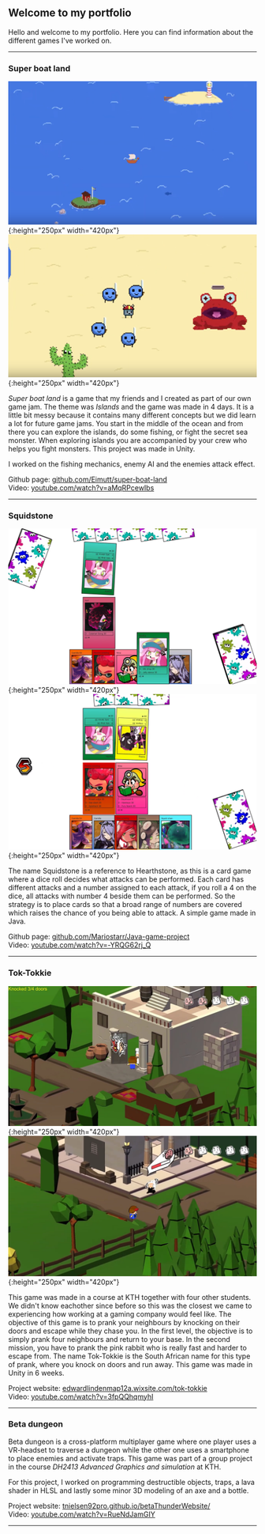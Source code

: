 ## Welcome to my portfolio

Hello and welcome to my portfolio. Here you can find information about the different games I've worked on.

***

### Super boat land

![b1](images/boat1.png){:height="250px" width="420px"} ![b3](images/boat2.png){:height="250px" width="420px"}

*Super boat land* is a game that my friends and I created as part of our own game jam. The theme was *Islands* and the game was made in 4 days. It is a little bit messy because it contains many different concepts but we did learn a lot for future game jams. You start in the middle of the ocean and from there you can explore the islands, do some fishing, or fight the secret sea monster. When exploring islands you are accompanied by your crew who helps you fight monsters. 
This project was made in Unity.

I worked on the fishing mechanics, enemy AI and the enemies attack effect.

Github page: [github.com/Eimutt/super-boat-land](https://github.com/Eimutt/super-boat-land)<br>
Video: [youtube.com/watch?v=aMqRPcewIbs](https://www.youtube.com/watch?v=aMqRPcewIbs)<br>

***

### Squidstone

![c1](images/card1.png){:height="250px" width="420px"} ![c2](images/card2.png){:height="250px" width="420px"}

The name Squidstone is a reference to Hearthstone, as this is a card game where a dice roll decides what attacks can be performed. Each card has different attacks and a number assigned to each attack, if you roll a 4 on the dice, all attacks with number 4 beside them can be performed. So the strategy is to place cards so that a broad range of numbers are covered which raises the chance of you being able to attack. A simple game made in Java.

Github page: [github.com/Mariostarr/Java-game-project](https://github.com/Mariostarr/Java-game-project)<br>
Video: [youtube.com/watch?v=-YRQG62rj_Q](https://www.youtube.com/watch?v=-YRQG62rj_Q)

***

### Tok-Tokkie

![t1](images/tok1.png){:height="250px" width="420px"} ![t2](images/tok2.png){:height="250px" width="420px"}

This game was made in a course at KTH together with four other students. We didn't know eachother since before so this was the closest we came to experiencing how working at a gaming company would feel like.
The objective of this game is to prank your neighbours by knocking on their doors and escape while they chase you. In the first level, the objective is to simply prank four neighbours and return to your base. In the second mission, you have to prank the pink rabbit who is really fast and harder to escape from.
The name Tok-Tokkie is the South African name for this type of prank, where you knock on doors and run away.
This game was made in Unity in 6 weeks.

Project website: [edwardlindenmap12a.wixsite.com/tok-tokkie](https://edwardlindenmap12a.wixsite.com/tok-tokkie) <br>
Video: [youtube.com/watch?v=3fpQQhqmyhI](https://www.youtube.com/watch?v=3fpQQhqmyhI)

***

### Beta dungeon
Beta dungeon is a cross-platform multiplayer game where one player uses a VR-headset to traverse a dungeon while the other one uses a smartphone to place enemies and activate traps. This game was part of a group project in the course *DH2413 Advanced Graphics and simulation* at KTH.

For this project, I worked on programming destructible objects, traps, a lava shader in HLSL and lastly some minor 3D modeling of an axe and a bottle.

Project website: [tnielsen92pro.github.io/betaThunderWebsite/](https://tnielsen92pro.github.io/betaThunderWebsite/) <br>
Video: [youtube.com/watch?v=RueNdJamGIY](https://www.youtube.com/watch?v=RueNdJamGIY&feature=emb_title)

***
